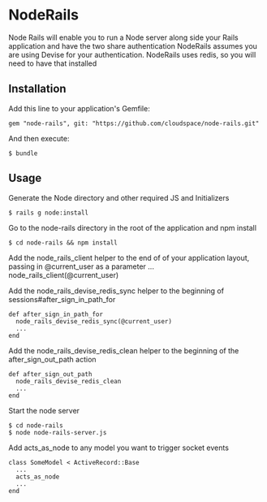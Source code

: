 # NodeRails

Node Rails will enable you to run a Node server along side your Rails application and have the two share authentication
NodeRails assumes you are using Devise for your authentication.
NodeRails uses redis, so you will need to have that installed

## Installation

Add this line to your application's Gemfile:

    gem "node-rails", git: "https://github.com/cloudspace/node-rails.git"

And then execute:

    $ bundle

## Usage

Generate the Node directory and other required JS and Initializers

    $ rails g node:install
  
Go to the node-rails directory in the root of the application and npm install

    $ cd node-rails && npm install
  
Add the node_rails_client helper to the end of <head> of your application layout, passing in @current_user as a parameter
      <head>
        ...
        node_rails_client(@current_user)
      </head>
  
Add the node_rails_devise_redis_sync helper to the beginning of sessions#after_sign_in_path_for
  
    def after_sign_in_path_for
      node_rails_devise_redis_sync(@current_user)
      ...
    end
  
Add the node_rails_devise_redis_clean helper to the beginning of the after_sign_out_path action
    
    def after_sign_out_path
      node_rails_devise_redis_clean
      ...
    end

Start the node server

    $ cd node-rails
    $ node node-rails-server.js
  
Add acts_as_node to any model you want to trigger socket events
    
    class SomeModel < ActiveRecord::Base
      ...
      acts_as_node
      ...
    end
  
